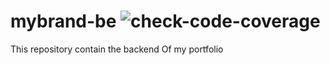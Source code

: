 # mybrand-be ![check-code-coverage](https://img.shields.io/badge/code--coverage-64.43%25-yellow)

This repository contain the backend Of my portfolio
